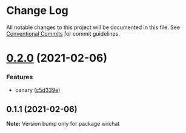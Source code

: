 # Change Log

All notable changes to this project will be documented in this file.
See [Conventional Commits](https://conventionalcommits.org) for commit guidelines.

# [0.2.0](https://github.com/ShoneSingLone/wiichat-repo/compare/v0.1.1...v0.2.0) (2021-02-06)


### Features

* canary ([c5d339e](https://github.com/ShoneSingLone/wiichat-repo/commit/c5d339e8ad4b1c4f128ce7aae70d2bb56d7f3db7))





## 0.1.1 (2021-02-06)

**Note:** Version bump only for package wiichat

